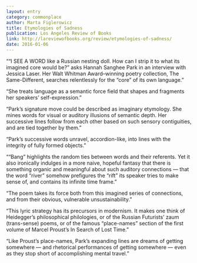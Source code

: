 ```yaml
---
layout: entry
category: commonplace
author: Marta Figlerowicz
title: Etymologies of Sadness
publication: Los Angeles Review of Books
link: http://lareviewofbooks.org/review/etymologies-of-sadness/
date: 2016-01-06
---
```


““I SEE A WORD like a Russian nesting doll. How can I strip it to what its imagined core would be?” asks Hannah Sanghee Park in an interview with Jessica Laser. Her Walt Whitman Award–winning poetry collection, The Same-Different, searches relentlessly for the “core” of its own language.”

“She treats language as a semantic force field that shapes and fragments her speakers’ self-expression.”

“Park’s signature move could be described as imaginary etymology. She mines words for visual or auditory illusions of semantic depth. Her successive lines follow from each other based on such sensory contiguities, and are tied together by them.”

“Park’s successive words unravel, accordion-like, into lines with the integrity of fully formed objects.”

““Bang” highlights the random ties between words and their referents. Yet it also ironically indulges in a more naive, hopeful fantasy that there is something organic and meaningful about such auditory connections — that the word “river” somehow prefigures the “rift” its speaker tries to make sense of, and contains its infinite time frame.”

“The poem takes its force both from this imagined series of connections, and from their obvious, vulnerable unsustainability.”

“This lyric strategy has its precursors in modernism. It makes one think of Heidegger’s philosophical philologies, or of the Russian Futurists’ zaum (trans-sense) poems, or of the famous “place-names” section of the first volume of Marcel Proust’s In Search of Lost Time.”

“Like Proust’s place-names, Park’s expanding lines are dreams of getting somewhere — and rhetorical performances of getting somewhere — even as they stop short of accomplishing mental travel.”
